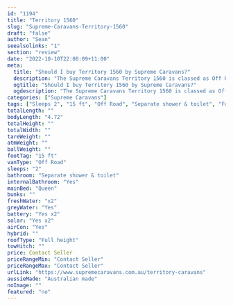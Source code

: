 ```yaml
---
id: "1194"
title: "Territory 1560"
slug: "Supreme-Caravans-Territory-1560"
draft: "false"
author: "Sean"
seealsolinks: "1"
section: "review"
date: "2022-10-10T22:00:09+11:00"
meta:
  title: "Should I buy Territory 1560 by Supreme Caravans?"
  description: "The Supreme Caravans Territory 1560 is classed as Off Road, and sleeps 2 people. It is Australian made and comes in at 15 ft. It generally has Separate shower & toilet."
  ogtitle: "Should I buy Territory 1560 by Supreme Caravans?"
  ogdescription: "The Supreme Caravans Territory 1560 is classed as Off Road, and sleeps 2 people. It is Australian made and comes in at 15 ft. It generally has Separate shower & toilet."
categories: ["Supreme Caravans"]
tags: ["Sleeps 2", "15 ft", "Off Road", "Separate shower & toilet", "Full height", "Price Unknown", "Australian made"]
totalLength: ""
bodyLength: "4.72"
totalHeight: ""
totalWidth: ""
tareWeight: ""
atmWeight: ""
ballWeight: ""
footTag: "15 ft"
vanType: "Off Road"
sleeps: "2"
bathroom: "Separate shower & toilet"
internalBathroom: "Yes"
mainBed: "Queen"
bunks: ""
freshWater: "x2"
greyWater: "Yes"
battery: "Yes x2"
solar: "Yes x2"
airCon: "Yes"
hybrid: ""
roofType: "Full height"
towHitch: ""
price: Contact Seller
priceRangeMin: "Contact Seller"
priceRangeMax: "Contact Seller"
urlLink: "https://www.supremecaravans.com.au/territory-caravans"
aussieMade: "Australian made"
noImage: ""
featured: "no"
---
```

